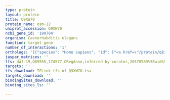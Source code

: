 ```yaml
---
type: protein
layout: protein
title: Q9XW70
protein_name: osm-12
uniprot_accession: Q9XW70
ncbi_gene_id: '190704'
organism: Caenorhabditis elegans
function: target gene
number_of_interactions: '1'
orthologs: '[{"species": "Homo sapiens", "id": ["<a href=\"/protein/q8iwz6\">Q8IWZ6</a>"]}, {"species": "Mus musculus", "id": ["<a href=\"/protein/q8k2g4\">Q8K2G4</a>"]}, {"species": "Rattus norvegicus", "id": ["<a href=\"/protein/q66h90\">Q66H90</a>"]}, {"species": "Danio rerio", "id": ["F1Q6W8"]}]'
jaspar_matrices: ''
tfs: daf-19,Q09555,174577,ORegAnno,inferred by curator,26578589%5Buid%5D+OR+15790967%5Buid%5D,Yes
targets: ''
tfs_download: TFLink_tfs_of_Q9XW70.tsv
targets_download: ''
bindingSites_download: ''
binding_sites_ls: ''

---
```

